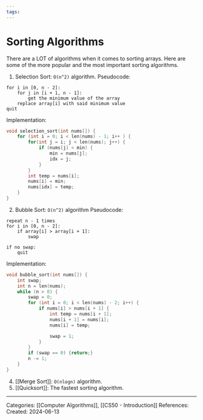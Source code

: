 ```yaml
---
tags:
---
```

# Sorting Algorithms
There are a LOT of algorithms when it comes to sorting arrays. Here are some of the more popular and the most important sorting algorithms.

1) Selection Sort: `O(n^2)` algorithm.
Pseudocode:
```
for i in [0, n - 2]:
	for j in [i + 1, n - 1]:
		get the minimum value of the array
	replace array[i] with said minimum value
quit
```
Implementation:
```C++
void selection_sort(int nums[]) {
	for (int i = 0; i < len(nums) - 1; i++ ) {
		for(int j = i; j < len(nums); j++) {
			if (nums[j] < min) {
				min = nums[j];
				idx = j;
			}
		}
		int temp = nums[i];
		nums[i] = min;
		nums[idx] = temp;
	}
}
```

2) Bubble Sort: `O(n^2)` algorithm
Pseudocode:
```
repeat n - 1 times
for i in [0, n - 2]:
	if array[i] > array[i + 1]:
		swap

if no swap:
	quit
```
Implementation:
```C++
void bubble_sort(int nums[]) {
	int swap;
	int n = len(nums);
	while (n > 0) {
		swap = 0;
		for (int i = 0; i < len(nums) - 2; i++) {
			if nums[i] > nums[i + 1] {
				int temp = nums[i + 1];
				nums[i + 1] = nums[i];
				nums[i] = temp;

				swap = 1;
			} 
		}
		if (swap == 0) {return;}
		n -= 1;
	}
}
```
4) [[Merge Sort]]: `O(nlogn)` algorithm.
5) [[Quicksort]]: The fastest sorting algorithm.

---
Categories: [[Computer Algorithms]], [[CS50 - Introduction]]
References:
Created: 2024-06-13
